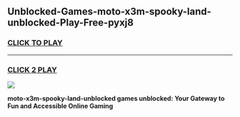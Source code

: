 
## Unblocked-Games-moto-x3m-spooky-land-unblocked-Play-Free-pyxj8
<h3>
<a href="https://premium76.site?title=moto-x3m-spooky-land-unblocked&ref=19M">CLICK TO PLAY</a></h3>
<hr>

<h3>
<a href="https://premium76.site?title=moto-x3m-spooky-land-unblocked&ref=19M">CLICK 2 PLAY</a>
  
</h3>

<a href="https://premium76.site?title=moto-x3m-spooky-land-unblocked&ref=19M"><img src="https://clearcache.store/games.png"></a>


**moto-x3m-spooky-land-unblocked games unblocked: Your Gateway to Fun and Accessible Online Gaming**
